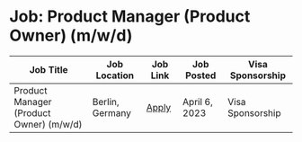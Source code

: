 # Job: Product Manager (Product Owner) (m/w/d)

| Job Title | Job Location | Job Link | Job Posted | Visa Sponsorship |
| --- | --- | --- | --- | --- |
| Product Manager (Product Owner) (m/w/d) | Berlin, Germany | [Apply](https://alteos.jobs.personio.de/job/1022958?display=en) | April 6, 2023 | Visa Sponsorship |
